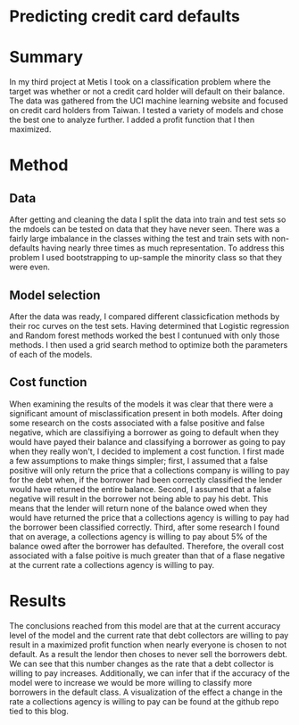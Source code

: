 # Predicting credit card defaults

# Summary

In my third project at Metis I took on a classification problem where the target was whether or not a credit card holder will default on their balance.  The data was gathered from the UCI machine learning website and focused on credit card holders from Taiwan. I tested a variety of models and chose the best one to analyze further.  I added a profit function that I then maximized.  

# Method

## Data

After getting and cleaning the data I split the data into train and test sets so the mdoels can be tested on data that they have never seen.  There was a fairly large imbalance in the classes withing the test and train sets with non-defaults having nearly three times as much representation.  To address this problem I used bootstrapping to up-sample the minority class so that they were even.  

## Model selection

After the data was ready, I compared different classicfication methods by their roc curves on the test sets.  Having determined that Logistic regression and Random forest methods worked the best I contunued with only those methods.  I then used a grid search method to optimize both the parameters of each of the models.

## Cost function

When examining the results of the models it was clear that there were a significant amount of misclassification present in both models.  After doing some research on the costs associated with a false positive and false negative, which are classifiying a borrower as going to default when they would have payed their balance and classifying a borrower as going to pay when they really won't, I decided to implement a cost function.  I first made a few assumptions to make things simpler; first, I assumed that a false positive will only return the price that a collections company is willing to pay for the debt when, if the borrower had been correctly classified the lender would have returned the entire balance. Second, I assumed that a false negative will result in the borrower not being able to pay his debt. This means that the lender will return none of the balance owed when they would have returned the price that a collections agency is willing to pay had the borrower been classified correctly.  Third, after some research I found that on average, a collections agency is willing to pay about 5% of the balance owed after the borrower has defaulted.  Therefore, the overall cost associated with a false poitive is much greater than that of a flase negative at the current rate a collections agency is willing to pay.


# Results

The conclusions reached from this model are that at the current accuracy level of the model and the current rate that debt collectors are willing to pay result in a maximized profit function when nearly everyone is chosen to not default. As a result the lendor then choses to never sell the borrowers debt.  We can see that this number changes as the rate that a debt collector is willing to pay increases. Additionally, we can infer that if the accuracy of the model were to increase we would be more willing to classify more borrowers in the default class.  A visualization of the effect a change in the rate a collections agency is willing to pay can be found at the github repo tied to this blog.
